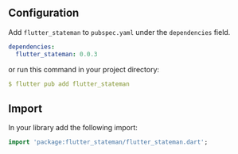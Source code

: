 <!-- 
StateManager is a simple state management and IoC library for Dart and Flutter.
-->

## Configuration

Add `flutter_stateman` to `pubspec.yaml` under the `dependencies` field.

```yaml
dependencies:
  flutter_stateman: 0.0.3
```

or run this command in your project directory:

```yaml
$ flutter pub add flutter_stateman
```



## Import

In your library add the following import:

```dart
import 'package:flutter_stateman/flutter_stateman.dart';
```